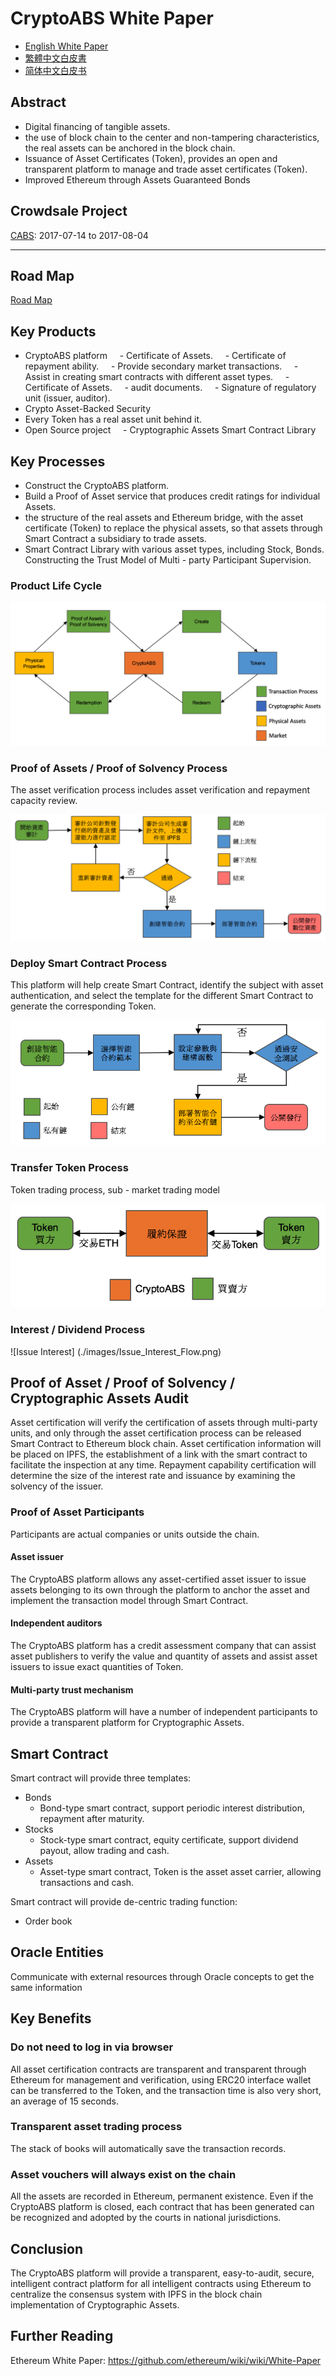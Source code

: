 # CryptoABS White Paper

- [English White Paper](./README.md) 
- [繁體中文白皮書](./README_zh.md)
- [简体中文白皮书](./README_cn.md)

## Abstract

- Digital financing of tangible assets.
- the use of block chain to the center and non-tampering characteristics, the real assets can be anchored in the block chain.
- Issuance of Asset Certificates (Token), provides an open and transparent platform to manage and trade asset certificates (Token).
- Improved Ethereum through Assets Guaranteed Bonds

## Crowdsale Project

[CABS](./tokens/CABS_TOKEN.md): 2017-07-14 to 2017-08-04

----

## Road Map

[Road Map](./ROAD_MAP.md)

## Key Products

- CryptoABS platform
    - Certificate of Assets.
    - Certificate of repayment ability.
    - Provide secondary market transactions.
    - Assist in creating smart contracts with different asset types.
    - Certificate of Assets.
    - audit documents.
    - Signature of regulatory unit (issuer, auditor).
- Crypto Asset-Backed Security
- Every Token has a real asset unit behind it.
- Open Source project
    - Cryptographic Assets Smart Contract Library


## Key Processes

- Construct the CryptoABS platform.
- Build a Proof of Asset service that produces credit ratings for individual Assets.
- the structure of the real assets and Ethereum bridge, with the asset certificate (Token) to replace the physical assets, so that assets through Smart Contract a subsidiary to trade assets.
- Smart Contract Library with various asset types, including Stock, Bonds.
Constructing the Trust Model of Multi - party Participant Supervision.

### Product Life Cycle

![Product Life Cycle](./images/Product_Life_Cycle.png)

### Proof of Assets / Proof of Solvency Process

The asset verification process includes asset verification and repayment capacity review.

![Proof of Assets](./images/Proof_of_Assets.png)

### Deploy Smart Contract Process

This platform will help create Smart Contract, identify the subject with asset authentication, and select the template for the different Smart Contract to generate the corresponding Token.

![Deploy Smart Contract](./images/Deploy_Smart_Contract.png)

### Transfer Token Process

Token trading process, sub - market trading model

![Token Trade](./images/Token_Trade.png)

### Interest / Dividend Process

![Issue Interest] (./images/Issue_Interest_Flow.png)

## Proof of Asset / Proof of Solvency / Cryptographic Assets Audit

Asset certification will verify the certification of assets through multi-party units, and only through the asset certification process can be released Smart Contract to Ethereum block chain.
Asset certification information will be placed on IPFS, the establishment of a link with the smart contract to facilitate the inspection at any time.
Repayment capability certification will determine the size of the interest rate and issuance by examining the solvency of the issuer.

### Proof of Asset Participants

Participants are actual companies or units outside the chain.

#### Asset issuer

The CryptoABS platform allows any asset-certified asset issuer to issue assets belonging to its own through the platform to anchor the asset and implement the transaction model through Smart Contract.

#### Independent auditors

The CryptoABS platform has a credit assessment company that can assist asset publishers to verify the value and quantity of assets and assist asset issuers to issue exact quantities of Token.

#### Multi-party trust mechanism

The CryptoABS platform will have a number of independent participants to provide a transparent platform for Cryptographic Assets.

## Smart Contract

Smart contract will provide three templates:
- Bonds
    - Bond-type smart contract, support periodic interest distribution, repayment after maturity.
- Stocks
    - Stock-type smart contract, equity certificate, support dividend payout, allow trading and cash.
- Assets
    - Asset-type smart contract, Token is the asset asset carrier, allowing transactions and cash.

Smart contract will provide de-centric trading function:
- Order book

## Oracle Entities

Communicate with external resources through Oracle concepts to get the same information

## Key Benefits

### Do not need to log in via browser

All asset certification contracts are transparent and transparent through Ethereum for management and verification, using ERC20 interface wallet can be transferred to the Token, and the transaction time is also very short, an average of 15 seconds.

### Transparent asset trading process

The stack of books will automatically save the transaction records.

### Asset vouchers will always exist on the chain

All the assets are recorded in Ethereum, permanent existence.
Even if the CryptoABS platform is closed, each contract that has been generated can be recognized and adopted by the courts in national jurisdictions.

## Conclusion

The CryptoABS platform will provide a transparent, easy-to-audit, secure, intelligent contract platform for all intelligent contracts using Ethereum to centralize the consensus system with IPFS in the block chain implementation of Cryptographic Assets.

## Further Reading
Ethereum White Paper: https://github.com/ethereum/wiki/wiki/White-Paper
